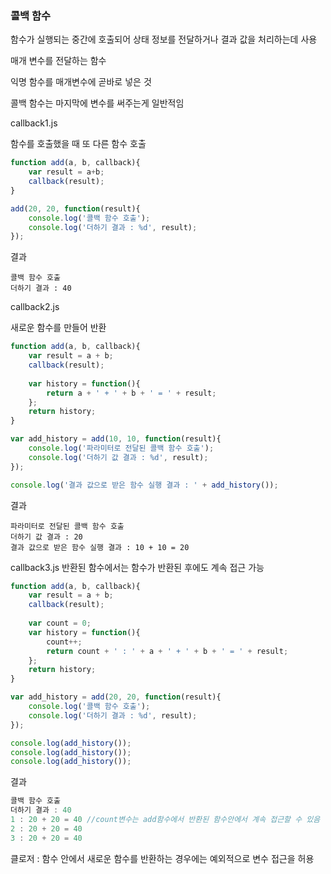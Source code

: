 ### 콜백 함수

함수가 실행되는 중간에 호출되어 상태 정보를 전달하거나 결과 값을 처리하는데 사용

매개 변수를 전달하는 함수

익명 함수를 매개변수에 곧바로 넣은 것

콜백 함수는 마지막에 변수를 써주는게 일반적임



callback1.js

함수를 호출했을 때 또 다른 함수 호출

~~~js
function add(a, b, callback){
    var result = a+b;
    callback(result);
}

add(20, 20, function(result){
    console.log('콜백 함수 호출');
    console.log('더하기 결과 : %d', result);
});
~~~



결과

~~~
콜백 함수 호출
더하기 결과 : 40
~~~



callback2.js

새로운 함수를 만들어 반환

~~~js
function add(a, b, callback){
    var result = a + b;
    callback(result);
    
    var history = function(){
        return a + ' + ' + b + ' = ' + result; 
    };
    return history;
}

var add_history = add(10, 10, function(result){
    console.log('파라미터로 전달된 콜백 함수 호출');
    console.log('더하기 값 결과 : %d', result);
});

console.log('결과 값으로 받은 함수 실행 결과 : ' + add_history());
~~~



결과

~~~
파라미터로 전달된 콜백 함수 호출
더하기 값 결과 : 20
결과 값으로 받은 함수 실행 결과 : 10 + 10 = 20
~~~



callback3.js
반환된 함수에서는 함수가 반환된 후에도 계속 접근 가능

~~~js
function add(a, b, callback){
    var result = a + b;
    callback(result);
    
    var count = 0; 
    var history = function(){
        count++;
        return count + ' : ' + a + ' + ' + b + ' = ' + result;
    };
    return history;
}

var add_history = add(20, 20, function(result){
    console.log('콜백 함수 호출');
    console.log('더하기 결과 : %d', result);
});

console.log(add_history());
console.log(add_history());
console.log(add_history());
~~~



결과

~~~js
콜백 함수 호출
더하기 결과 : 40 
1 : 20 + 20 = 40 //count변수는 add함수에서 반환된 함수안에서 계속 접근할 수 있음
2 : 20 + 20 = 40
3 : 20 + 20 = 40
~~~



클로저 : 함수 안에서 새로운 함수를 반환하는 경우에는 예외적으로 변수 접근을 허용